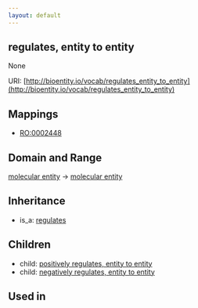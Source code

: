 ```yaml
---
layout: default
---
```


## regulates, entity to entity


None

URI: [http://bioentity.io/vocab/regulates_entity_to_entity](http://bioentity.io/vocab/regulates_entity_to_entity)
## Mappings

 * [RO:0002448](http://purl.obolibrary.org/obo/RO_0002448)

## Domain and Range

[molecular entity](MolecularEntity.html) -> [molecular entity](MolecularEntity.html)

## Inheritance

 *  is_a: [regulates](regulates.html)

## Children

 *  child: [positively regulates, entity to entity](positively_regulates_entity_to_entity.html)
 *  child: [negatively regulates, entity to entity](negatively_regulates_entity_to_entity.html)

## Used in

